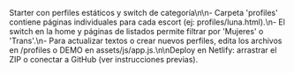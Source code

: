 Starter con perfiles estáticos y switch de categoría\n\n- Carpeta 'profiles' contiene páginas individuales para cada escort (ej: profiles/luna.html).\n- El switch en la home y páginas de listados permite filtrar por 'Mujeres' o 'Trans'.\n- Para actualizar textos o crear nuevos perfiles, edita los archivos en /profiles o DEMO en assets/js/app.js.\n\nDeploy en Netlify: arrastrar el ZIP o conectar a GitHub (ver instrucciones previas).